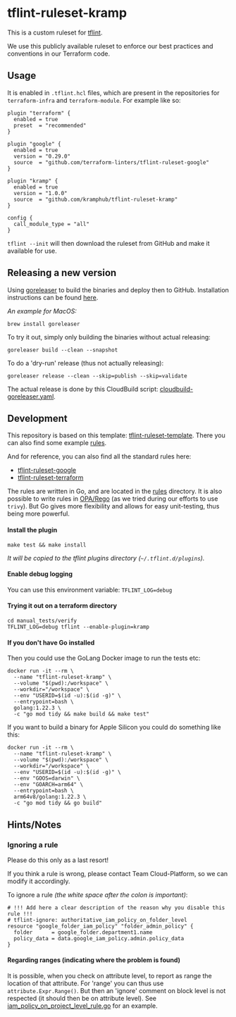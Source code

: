 # tflint-ruleset-kramp

This is a custom ruleset for [tflint](https://github.com/terraform-linters/tflint).

We use this publicly available ruleset to enforce our best practices and conventions in our Terraform code.

## Usage

It is enabled in `.tflint.hcl` files, which are present in the repositories for `terraform-infra` and `terraform-module`.
For example like so:

```hcl
plugin "terraform" {
  enabled = true
  preset  = "recommended"
}

plugin "google" {
  enabled = true
  version = "0.29.0"
  source  = "github.com/terraform-linters/tflint-ruleset-google"
}

plugin "kramp" {
  enabled = true
  version = "1.0.0"
  source  = "github.com/kramphub/tflint-ruleset-kramp"
}

config {
  call_module_type = "all"
}
```

`tflint --init` will then download the ruleset from GitHub and make it available for use.

## Releasing a new version

Using [goreleaser](https://goreleaser.com/) to build the binaries and deploy then to GitHub.
Installation instructions can be found [here](https://goreleaser.com/install/).

_An example for MacOS:_
```shell
brew install goreleaser
```

To try it out, simply only building the binaries without actual releasing:
```shell
goreleaser build --clean --snapshot
```

To do a 'dry-run' release (thus not actually releasing):
```shell
goreleaser release --clean --skip=publish --skip=validate
```

The actual release is done by this CloudBuild script: [cloudbuild-goreleaser.yaml](cloudbuild-goreleases.yaml).

## Development

This repository is based on this template: [tflint-ruleset-template](https://github.com/terraform-linters/tflint-ruleset-template).
There you can also find some example [rules](https://github.com/terraform-linters/tflint-ruleset-template/tree/main/rules).

And for reference, you can also find all the standard rules here:
- [tflint-ruleset-google](https://github.com/terraform-linters/tflint-ruleset-google/tree/master/rules)
- [tflint-ruleset-terraform](https://github.com/terraform-linters/tflint-ruleset-terraform/tree/main/rules)

The rules are written in Go, and are located in the [rules](rules) directory.
It is also possible to write rules in [OPA/Rego](https://github.com/terraform-linters/tflint-ruleset-opa) (as we tried during our efforts to use `trivy`). 
But Go gives more flexibility and allows for easy unit-testing, thus being more powerful.

#### Install the plugin

```shell
make test && make install
```

_It will be copied to the tflint plugins directory (`~/.tflint.d/plugins`)._

#### Enable debug logging

You can use this environment variable: `TFLINT_LOG=debug`

#### Trying it out on a terraform directory

```shell
cd manual_tests/verify
TFLINT_LOG=debug tflint --enable-plugin=kramp
```

#### If you don't have Go installed

Then you could use the GoLang Docker image to run the tests etc:

```shell
docker run -it --rm \
  --name "tflint-ruleset-kramp" \
  --volume "$(pwd):/workspace" \
  --workdir="/workspace" \
  --env "USERID=$(id -u):$(id -g)" \
  --entrypoint=bash \
  golang:1.22.3 \
  -c "go mod tidy && make build && make test"
```

If you want to build a binary for Apple Silicon you could do something like this:

```shell
docker run -it --rm \
  --name "tflint-ruleset-kramp" \
  --volume "$(pwd):/workspace" \
  --workdir="/workspace" \
  --env "USERID=$(id -u):$(id -g)" \
  --env "GOOS=darwin" \
  --env "GOARCH=arm64" \
  --entrypoint=bash \
  arm64v8/golang:1.22.3 \
  -c "go mod tidy && go build"
```

## Hints/Notes

### Ignoring a rule

Please do this only as a last resort! 

If you think a rule is wrong, please contact Team Cloud-Platform, so we can modify it accordingly.

To ignore a rule _(the white space after the colon is important)_:

```hcl
# !!! Add here a clear description of the reason why you disable this rule !!!
# tflint-ignore: authoritative_iam_policy_on_folder_level
resource "google_folder_iam_policy" "folder_admin_policy" {
  folder      = google_folder.department1.name
  policy_data = data.google_iam_policy.admin.policy_data
}
```

#### Regarding ranges (indicating where the problem is found)

It is possible, when you check on attribute level, to report as range the location of that attribute.
For 'range' you can thus use `attribute.Expr.Range()`. 
But then an 'ignore' comment on block level is not respected (it should then be on attribute level).
See [iam_policy_on_project_level_rule.go](rules/iam_policy_on_project_level_rule.go) for an example.
